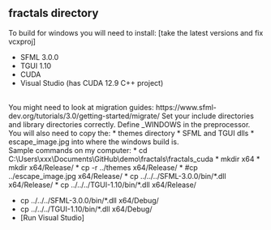 ## fractals directory
To build for windows you will need to install: [take the latest versions and fix vcxproj]
* SFML 3.0.0
* TGUI 1.10
* CUDA
* Visual Studio (has CUDA 12.9 C++ project)
<br>
You might need to look at migration guides: https://www.sfml-dev.org/tutorials/3.0/getting-started/migrate/
Set your include directories and library directories correctly.
Define _WINDOWS in the preprocessor.
<br>
You will also need to copy the:
* themes directory
* SFML and TGUI dlls
* escape_image.jpg
into where the windows build is.
<br>
Sample commands on my computer:
* cd C:\Users\xxx\Documents\GitHub\demo\fractals\fractals_cuda
* mkdir x64
* mkdir x64/Release/
* cp -r ../themes x64/Release/
* #cp ../escape_image.jpg x64/Release/
* cp ../../../SFML-3.0.0/bin/*.dll x64/Release/
* cp ../../../TGUI-1.10/bin/*.dll x64/Release/

* cp ../../../SFML-3.0.0/bin/*.dll x64/Debug/
* cp ../../../TGUI-1.10/bin/*.dll x64/Debug/
* [Run Visual Studio]
